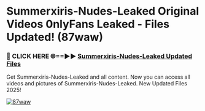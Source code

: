 # Summerxiris-Nudes-Leaked Original Videos 0nlyFans Leaked - Files Updated! (87waw)

<h3>🔴 CLICK HERE 🌐==►► <a href="https://tinyurl.com/5h6xmrr3" rel="nofollow">Summerxiris-Nudes-Leaked Updated Files</a></h3>

Get Summerxiris-Nudes-Leaked and all content. Now you can access all videos and pictures of Summerxiris-Nudes-Leaked. New Updated Files 2025!

[![87waw](https://i.imgur.com/KVD873Z.gif)](https://tinyurl.com/5h6xmrr3)

